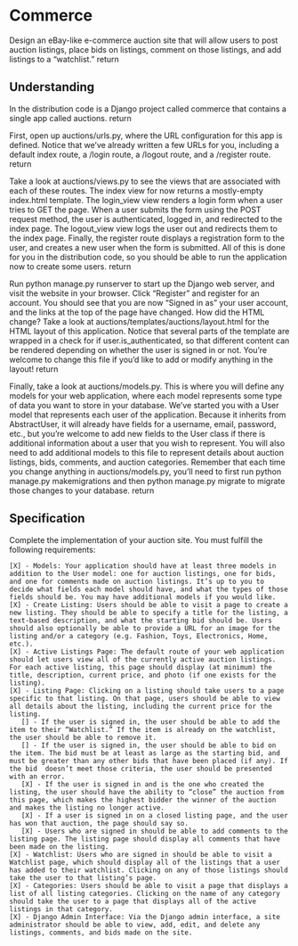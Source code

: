 <!-- trunk-ignore-all(prettier) -->
# Commerce

Design an eBay-like e-commerce auction site that will allow users to post auction listings, place bids on listings, comment on those listings, and add listings to a “watchlist.” return

## Understanding

In the distribution code is a Django project called commerce that contains a single app called auctions. return

First, open up auctions/urls.py, where the URL configuration for this app is defined. Notice that we’ve already written a few URLs for you, including a default index route, a /login route, a /logout route, and a /register route. return

Take a look at auctions/views.py to see the views that are associated with each of these routes. The index view for now returns a mostly-empty index.html template. The login_view view renders a login form when a user tries to GET the page. When a user submits the form using the POST request method, the user is authenticated, logged in, and redirected to the index page. The logout_view view logs the user out and redirects them to the index page. Finally, the register route displays a registration form to the user, and creates a new user when the form is submitted. All of this is done for you in the distribution code, so you should be able to run the application now to create some users. return

Run python manage.py runserver to start up the Django web server, and visit the website in your browser. Click “Register” and register for an account. You should see that you are now “Signed in as” your user account, and the links at the top of the page have changed. How did the HTML change? Take a look at auctions/templates/auctions/layout.html for the HTML layout of this application. Notice that several parts of the template are wrapped in a check for if user.is_authenticated, so that different content can be rendered depending on whether the user is signed in or not. You’re welcome to change this file if you’d like to add or modify anything in the layout! return

Finally, take a look at auctions/models.py. This is where you will define any models for your web application, where each model represents some type of data you want to store in your database. We’ve started you with a User model that represents each user of the application. Because it inherits from AbstractUser, it will already have fields for a username, email, password, etc., but you’re welcome to add new fields to the User class if there is additional information about a user that you wish to represent. You will also need to add additional models to this file to represent details about auction listings, bids, comments, and auction categories. Remember that each time you change anything in auctions/models.py, you’ll need to first run python manage.py makemigrations and then python manage.py migrate to migrate those changes to your database. return

## Specification

Complete the implementation of your auction site. You must fulfill the following requirements:

    [X] - Models: Your application should have at least three models in addition to the User model: one for auction listings, one for bids, and one for comments made on auction listings. It’s up to you to decide what fields each model should have, and what the types of those fields should be. You may have additional models if you would like.
    [X] - Create Listing: Users should be able to visit a page to create a new listing. They should be able to specify a title for the listing, a text-based description, and what the starting bid should be. Users should also optionally be able to provide a URL for an image for the listing and/or a category (e.g. Fashion, Toys, Electronics, Home, etc.).
    [X] - Active Listings Page: The default route of your web application should let users view all of the currently active auction listings. For each active listing, this page should display (at minimum) the title, description, current price, and photo (if one exists for the listing).
    [X] - Listing Page: Clicking on a listing should take users to a page specific to that listing. On that page, users should be able to view all details about the listing, including the current price for the listing.
       [] - If the user is signed in, the user should be able to add the item to their “Watchlist.” If the item is already on the watchlist, the user should be able to remove it.
       [] - If the user is signed in, the user should be able to bid on the item. The bid must be at least as large as the starting bid, and must be greater than any other bids that have been placed (if any). If the bid  doesn’t meet those criteria, the user should be presented with an error.
       [X] - If the user is signed in and is the one who created the listing, the user should have the ability to “close” the auction from this page, which makes the highest bidder the winner of the auction and makes the listing no longer active.
       [X] - If a user is signed in on a closed listing page, and the user has won that auction, the page should say so.
       [X] - Users who are signed in should be able to add comments to the listing page. The listing page should display all comments that have been made on the listing.
    [X] - Watchlist: Users who are signed in should be able to visit a Watchlist page, which should display all of the listings that a user has added to their watchlist. Clicking on any of those listings should take the user to that listing’s page.
    [X] - Categories: Users should be able to visit a page that displays a list of all listing categories. Clicking on the name of any category should take the user to a page that displays all of the active listings in that category.
    [X] - Django Admin Interface: Via the Django admin interface, a site administrator should be able to view, add, edit, and delete any listings, comments, and bids made on the site.
